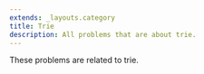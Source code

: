 ```yaml
---
extends: _layouts.category
title: Trie
description: All problems that are about trie.
---
```


These problems are related to trie.
